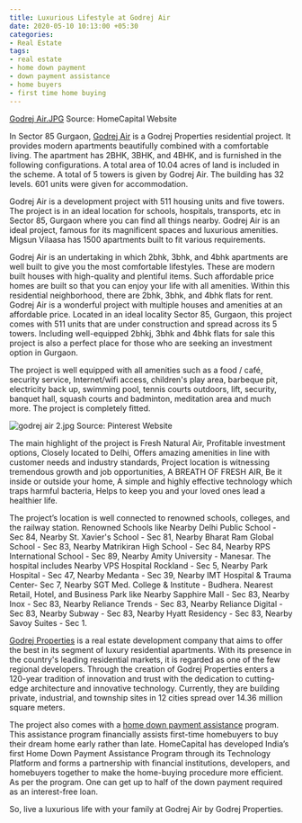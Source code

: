 ```yaml
---
title: Luxurious Lifestyle at Godrej Air
date: 2020-05-10 10:13:00 +05:30
categories:
- Real Estate
tags:
- real estate
- home down payment
- down payment assistance
- home buyers
- first time home buying
---
```


[Godrej Air.JPG](/uploads/Godrej%20Air.JPG)
Source: HomeCapital Website

In Sector 85 Gurgaon, [Godrej Air](https://homecapital.in/property/403/godrej-air-3-bhk) is a Godrej Properties residential project. It provides modern apartments beautifully combined with a comfortable living. The apartment has 2BHK, 3BHK, and 4BHK, and is furnished in the following configurations. A total area of 10.04 acres of land is included in the scheme. A total of 5 towers is given by Godrej Air. The building has 32 levels. 601 units were given for accommodation. 

Godrej Air is a development project with 511 housing units and five towers. The project is in an ideal location for schools, hospitals, transports, etc in Sector 85, Gurgaon where you can find all things nearby. Godrej Air is an ideal project, famous for its magnificent spaces and luxurious amenities. Migsun Vilaasa has 1500 apartments built to fit various requirements. 

Godrej Air is an undertaking in which 2bhk, 3bhk, and 4bhk apartments are well built to give you the most comfortable lifestyles. These are modern built houses with high-quality and plentiful items. Such affordable price homes are built so that you can enjoy your life with all amenities. Within this residential neighborhood, there are 2bhk, 3bhk, and 4bhk flats for rent. Godrej Air is a wonderful project with multiple houses and amenities at an affordable price. Located in an ideal locality Sector 85, Gurgaon, this project comes with 511 units that are under construction and spread across its 5 towers. Including well-equipped 2bhkj, 3bhk and 4bhk flats for sale this project is also a perfect place for those who are seeking an investment option in Gurgaon. 

The project is well equipped with all amenities such as a food / café, security service, Internet/wifi access, children's play area, barbeque pit, electricity back up, swimming pool, tennis courts outdoors, lift, security, banquet hall, squash courts and badminton, meditation area and much more. The project is completely fitted.

![godrej air 2.jpg](/uploads/godrej%20air%202.jpg)
Source: Pinterest Website

The main highlight of the project is Fresh Natural Air, Profitable investment options, Closely located to Delhi, Offers amazing amenities in line with customer needs and industry standards, Project location is witnessing tremendous growth and job opportunities, A BREATH OF FRESH AIR, Be it inside or outside your home, A simple and highly effective technology which traps harmful bacteria, Helps to keep you and your loved ones lead a healthier life.

The project’s location is well connected to renowned schools, colleges, and the railway station. Renowned Schools like Nearby Delhi Public School - Sec 84, Nearby St. Xavier's School - Sec 81, Nearby Bharat Ram Global School - Sec 83, Nearby Matrikiran High School - Sec 84, Nearby RPS International School - Sec 89, Nearby Amity University - Manesar. The hospital includes Nearby VPS Hospital Rockland - Sec 5, Nearby Park Hospital - Sec 47, Nearby Medanta - Sec 39, Nearby IMT Hospital & Trauma Center- Sec 7, Nearby SGT Med. College & Institute - Budhera. Nearest Retail, Hotel, and Business Park like Nearby Sapphire Mall - Sec 83, Nearby Inox - Sec 83, Nearby Reliance Trends - Sec 83, Nearby Reliance Digital - Sec 83, Nearby Subway - Sec 83, Nearby Hyatt Residency - Sec 83, Nearby Savoy Suites - Sec 1.

[Godrej Properties](https://homecapital.in/offering) is a real estate development company that aims to offer the best in its segment of luxury residential apartments. With its presence in the country's leading residential markets, it is regarded as one of the few regional developers. Through the creation of Godrej Properties enters a 120-year tradition of innovation and trust with the dedication to cutting-edge architecture and innovative technology. Currently, they are building private, industrial, and township sites in 12 cities spread over 14.36 million square meters.

The project also comes with a [home down payment assistance](https://homecapital.in) program. This assistance program financially assists first-time homebuyers to buy their dream home early rather than late. HomeCapital has developed India’s first Home Down Payment Assistance Program through its Technology Platform and forms a partnership with financial institutions, developers, and homebuyers together to make the home-buying procedure more efficient. As per the program. One can get up to half of the down payment required as an interest-free loan.

So, live a luxurious life with your family at Godrej Air by Godrej Properties.


